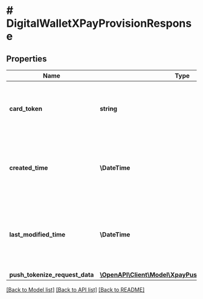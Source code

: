 # # DigitalWalletXPayProvisionResponse

## Properties

Name | Type | Description | Notes
------------ | ------------- | ------------- | -------------
**card_token** | **string** | Unique identifier of the card resource to use for the provisioning request. |
**created_time** | **\DateTime** | Date and time when the digital wallet provisioning request was created, in UTC. |
**last_modified_time** | **\DateTime** | Date and time when the digital wallet token provisioning request was last updated, in UTC. |
**push_tokenize_request_data** | [**\OpenAPI\Client\Model\XpayPushTokenizeRequestData**](XpayPushTokenizeRequestData.md) |  |

[[Back to Model list]](../../README.md#models) [[Back to API list]](../../README.md#endpoints) [[Back to README]](../../README.md)
